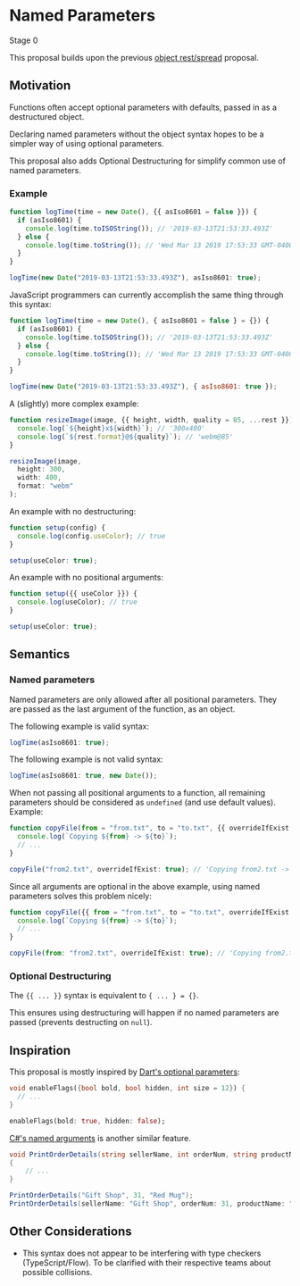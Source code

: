 # Named Parameters

Stage 0

This proposal builds upon the previous [object rest/spread](https://github.com/tc39/proposal-object-rest-spread) proposal.

## Motivation

Functions often accept optional parameters with defaults, passed in as a destructured object.

Declaring named parameters without the object syntax hopes to be a simpler way of using optional parameters.

This proposal also adds Optional Destructuring for simplify common use of named parameters.

### Example

```js
function logTime(time = new Date(), {{ asIso8601 = false }}) {
  if (asIso8601) {
    console.log(time.toISOString()); // '2019-03-13T21:53:33.493Z'
  } else {
    console.log(time.toString()); // 'Wed Mar 13 2019 17:53:33 GMT-0400 (Eastern Daylight Time)'
  }
}

logTime(new Date("2019-03-13T21:53:33.493Z"), asIso8601: true);
```

JavaScript programmers can currently accomplish the same thing through this syntax:

```js
function logTime(time = new Date(), { asIso8601 = false } = {}) {
  if (asIso8601) {
    console.log(time.toISOString()); // '2019-03-13T21:53:33.493Z'
  } else {
    console.log(time.toString()); // 'Wed Mar 13 2019 17:53:33 GMT-0400 (Eastern Daylight Time)'
  }
}

logTime(new Date("2019-03-13T21:53:33.493Z"), { asIso8601: true });
```

A (slightly) more complex example:

```js
function resizeImage(image, {{ height, width, quality = 85, ...rest }}) {
  console.log(`${height}x${width}`); // '300x400'
  console.log(`${rest.format}@${quality}`); // 'webm@85'
}

resizeImage(image,
  height: 300,
  width: 400,
  format: "webm"
);
```

An example with no destructuring:

```js
function setup(config) {
  console.log(config.useColor); // true
}

setup(useColor: true);
```

An example with no positional arguments:

```js
function setup({{ useColor }}) {
  console.log(useColor); // true
}

setup(useColor: true);
```

## Semantics

### Named parameters

Named parameters are only allowed after all positional parameters. They are passed as the last argument of the function, as an object.

The following example is valid syntax:

```js
logTime(asIso8601: true);
```

The following example is not valid syntax:

```js
logTime(asIso8601: true, new Date());
```

When not passing all positional arguments to a function, all remaining parameters should be considered as `undefined` (and use default values). Example:

```js
function copyFile(from = "from.txt", to = "to.txt", {{ overrideIfExist = true }}) {
  console.log(`Copying ${from} -> ${to}`);
  // ...
}

copyFile("from2.txt", overrideIfExist: true); // 'Copying from2.txt -> to.txt'
```

Since all arguments are optional in the above example, using named parameters solves this problem nicely:

```js
function copyFile({{ from = "from.txt", to = "to.txt", overrideIfExist = true }}) {
  console.log(`Copying ${from} -> ${to}`);
  // ...
}

copyFile(from: "from2.txt", overrideIfExist: true); // 'Copying from2.txt -> to.txt'
```

### Optional Destructuring

The `{{ ... }}` syntax is equivalent to `{ ... } = {}`.

This ensures using destructuring will happen if no named parameters are passed (prevents destructing on `null`).

## Inspiration

This proposal is mostly inspired by [Dart's optional parameters](https://www.dartlang.org/guides/language/language-tour#optional-parameters):

```dart
void enableFlags({bool bold, bool hidden, int size = 12}) {
  // ...
}

enableFlags(bold: true, hidden: false);
```

[C#'s named arguments](https://docs.microsoft.com/en-us/dotnet/csharp/programming-guide/classes-and-structs/named-and-optional-arguments) is another similar feature.


```csharp
void PrintOrderDetails(string sellerName, int orderNum, string productName)
{
    // ...
}

PrintOrderDetails("Gift Shop", 31, "Red Mug");
PrintOrderDetails(sellerName: "Gift Shop", orderNum: 31, productName: "Red Mug");
```

## Other Considerations

- This syntax does not appear to be interfering with type checkers (TypeScript/Flow). To be clarified with their respective teams about possible collisions.
